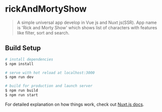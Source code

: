 # rickAndMortyShow

> A simple universal app develop in Vue js and Nuxt js(SSR). App name is 'Rick and Morty Show' which shows list of characters with features like filter, sort and search.

## Build Setup

```bash
# install dependencies
$ npm install

# serve with hot reload at localhost:3000
$ npm run dev

# build for production and launch server
$ npm run build
$ npm run start
```

For detailed explanation on how things work, check out [Nuxt.js docs](https://nuxtjs.org).
